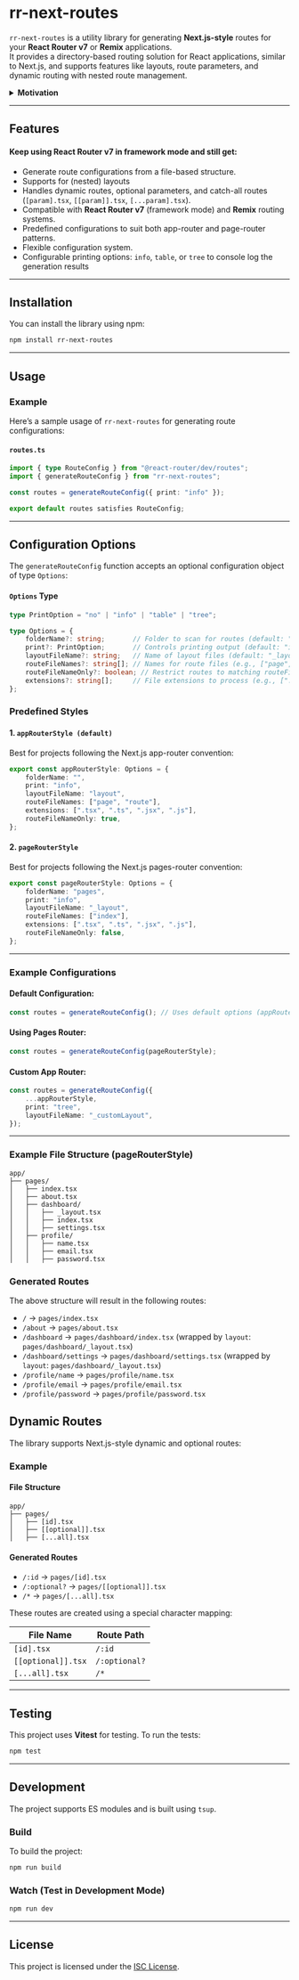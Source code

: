 # rr-next-routes
`rr-next-routes` is a utility library for generating **Next.js-style** routes for your **React Router v7** or **Remix** applications.    
It provides a directory-based routing solution for React applications, similar to Next.js, and supports features like layouts, route parameters, and dynamic routing with nested route management.

<details>
<summary><b>Motivation</b></summary>

<br>
I really enjoy using file-based (directory-based) routing when working with next.js
<br>

While there are different solutions like [generouted](https://github.com/oedotme/generouted), most of them require you to modify multiple files and some even bring their own routing.   
**rr-next-routes** is a simple drop in solution for project using [remix](https://remix.run) or [react-router v7](https://reactrouter.com/home) in framework mode.   
you can even still use the [manual routing](https://reactrouter.com/start/framework/routing) to add more routes to your liking while **rr-next-routes** takes care of the pages dir:

#### **`routes.ts`**
``` typescript
import {route, type RouteConfig} from "@react-router/dev/routes";
import {generateRouteConfig, appRouterStyle} from "rr-next-routes";

const autoRoutes = generateRouteConfig({
    ...appRouterStyle,
    print: "tree",
});

export default [
    ...autoRoutes,
    route("some/path", "./some/file.tsx"),
] satisfies RouteConfig;
```
</details>

---

## Features
#### Keep using **React Router v7** in framework mode and still get: 
- Generate route configurations from a file-based structure.
- Supports for (nested) layouts
- Handles dynamic routes, optional parameters, and catch-all routes (`[param].tsx`, `[[param]].tsx`, `[...param].tsx`).
- Compatible with **React Router v7** (framework mode) and **Remix** routing systems.
- Predefined configurations to suit both app-router and page-router patterns.
- Flexible configuration system.
- Configurable printing options: `info`, `table`, or `tree` to console log the generation results

---

## Installation
You can install the library using npm:
``` bash
npm install rr-next-routes
```

---

## Usage
### Example
Here’s a sample usage of `rr-next-routes` for generating route configurations:
#### **`routes.ts`**
``` typescript
import { type RouteConfig } from "@react-router/dev/routes";
import { generateRouteConfig } from "rr-next-routes";

const routes = generateRouteConfig({ print: "info" });

export default routes satisfies RouteConfig;
```

---

## Configuration Options

The `generateRouteConfig` function accepts an optional configuration object of type `Options`:

#### `Options` Type
```typescript
type PrintOption = "no" | "info" | "table" | "tree";

type Options = {
    folderName?: string;       // Folder to scan for routes (default: "pages").
    print?: PrintOption;       // Controls printing output (default: "info").
    layoutFileName?: string;   // Name of layout files (default: "_layout").
    routeFileNames?: string[]; // Names for route files (e.g., ["page", "index"]).
    routeFileNameOnly?: boolean; // Restrict routes to matching routeFileNames.
    extensions?: string[];     // File extensions to process (e.g., [".tsx", ".ts"]).
};
```

### Predefined Styles

#### 1. `appRouterStyle (default)`
Best for projects following the Next.js app-router convention:

```typescript
export const appRouterStyle: Options = {
    folderName: "",
    print: "info",
    layoutFileName: "layout",
    routeFileNames: ["page", "route"],
    extensions: [".tsx", ".ts", ".jsx", ".js"],
    routeFileNameOnly: true,
};
```

#### 2. `pageRouterStyle`
Best for projects following the Next.js pages-router convention:

```typescript
export const pageRouterStyle: Options = {
    folderName: "pages",
    print: "info",
    layoutFileName: "_layout",
    routeFileNames: ["index"],
    extensions: [".tsx", ".ts", ".jsx", ".js"],
    routeFileNameOnly: false,
};
```

---

### Example Configurations

#### Default Configuration:
```typescript
const routes = generateRouteConfig(); // Uses default options (appRouterStyle).
```

#### Using Pages Router:
```typescript
const routes = generateRouteConfig(pageRouterStyle);
```
#### Custom App Router:
```typescript
const routes = generateRouteConfig({
    ...appRouterStyle,
    print: "tree",
    layoutFileName: "_customLayout",
});
```

---

### Example File Structure (pageRouterStyle)
``` 
app/
├── pages/
│   ├── index.tsx
│   ├── about.tsx
│   ├── dashboard/
│   │   ├── _layout.tsx
│   │   ├── index.tsx
│   │   ├── settings.tsx
│   ├── profile/
│   │   ├── name.tsx
│   │   ├── email.tsx
│   │   ├── password.tsx
```
### Generated Routes
The above structure will result in the following routes:
- `/` → `pages/index.tsx`
- `/about` → `pages/about.tsx`
- `/dashboard` → `pages/dashboard/index.tsx` (wrapped by `layout`: `pages/dashboard/_layout.tsx`)
- `/dashboard/settings` → `pages/dashboard/settings.tsx` (wrapped by `layout`: `pages/dashboard/_layout.tsx`)
- `/profile/name` → `pages/profile/name.tsx`
- `/profile/email` → `pages/profile/email.tsx`
- `/profile/password` → `pages/profile/password.tsx`

## Dynamic Routes
The library supports Next.js-style dynamic and optional routes:
### Example
#### File Structure
``` 
app/
├── pages/
│   ├── [id].tsx
│   ├── [[optional]].tsx
│   ├── [...all].tsx
```
#### Generated Routes
- `/:id` → `pages/[id].tsx`
- `/:optional?` → `pages/[[optional]].tsx`
- `/*` → `pages/[...all].tsx`

These routes are created using a special character mapping:

| File Name | Route Path |
| --- | --- |
| `[id].tsx` | `/:id` |
| `[[optional]].tsx` | `/:optional?` |
| `[...all].tsx` | `/*` |


---
## Testing
This project uses **Vitest** for testing. To run the tests:
``` bash
npm test
```

---

## Development
The project supports ES modules and is built using `tsup`.
### Build
To build the project:
``` bash
npm run build
```
### Watch (Test in Development Mode)
``` bash
npm run dev
```

---

## License
This project is licensed under the [ISC License](https://opensource.org/license/isc-license-txt).
